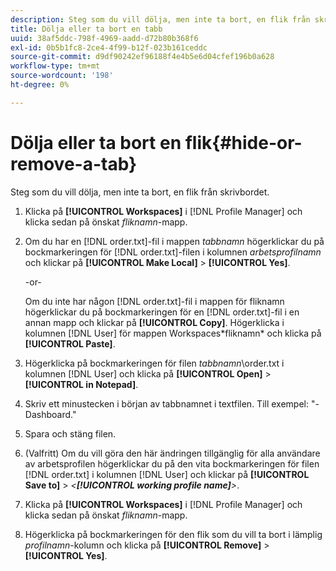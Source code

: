 ```yaml
---
description: Steg som du vill dölja, men inte ta bort, en flik från skrivbordet.
title: Dölja eller ta bort en tabb
uuid: 38af5ddc-798f-4969-aadd-d72b80b368f6
exl-id: 0b5b1fc8-2ce4-4f99-b12f-023b161ceddc
source-git-commit: d9df90242ef96188f4e4b5e6d04cfef196b0a628
workflow-type: tm+mt
source-wordcount: '198'
ht-degree: 0%

---
```


# Dölja eller ta bort en flik{#hide-or-remove-a-tab}

Steg som du vill dölja, men inte ta bort, en flik från skrivbordet.

1. Klicka på **[!UICONTROL Workspaces]** i [!DNL Profile Manager] och klicka sedan på önskat *fliknamn*-mapp.
1. Om du har en [!DNL order.txt]-fil i mappen *tabbnamn* högerklickar du på bockmarkeringen för [!DNL order.txt]-filen i kolumnen *arbetsprofilnamn* och klickar på **[!UICONTROL Make Local]** > **[!UICONTROL Yes]**.

   -or-

   Om du inte har någon [!DNL order.txt]-fil i mappen för fliknamn högerklickar du på bockmarkeringen för en [!DNL order.txt]-fil i en annan mapp och klickar på **[!UICONTROL Copy]**. Högerklicka i kolumnen [!DNL User] för mappen Workspaces\*fliknamn* och klicka på **[!UICONTROL Paste]**.

1. Högerklicka på bockmarkeringen för filen *tabbnamn*\order.txt i kolumnen [!DNL User] och klicka på **[!UICONTROL Open]** > **[!UICONTROL in Notepad]**.
1. Skriv ett minustecken i början av tabbnamnet i textfilen. Till exempel: &quot;-Dashboard.&quot;
1. Spara och stäng filen.
1. (Valfritt) Om du vill göra den här ändringen tillgänglig för alla användare av arbetsprofilen högerklickar du på den vita bockmarkeringen för filen [!DNL order.txt] i kolumnen [!DNL User] och klickar på **[!UICONTROL Save to]** > *&lt;**[!UICONTROL working profile name]**>*.

1. Klicka på **[!UICONTROL Workspaces]** i [!DNL Profile Manager] och klicka sedan på önskat *fliknamn*-mapp.
1. Högerklicka på bockmarkeringen för den flik som du vill ta bort i lämplig *profilnamn*-kolumn och klicka på **[!UICONTROL Remove]** > **[!UICONTROL Yes]**.
